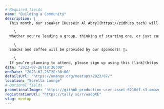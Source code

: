 ```yaml
---
# Required fields
name: "Building a Community"
description: |
  This month, our speaker [Hussein Al Abry](https://zidhuss.tech) will share his insights on what it takes to build a vibrant community. Join us for a discussion on topics such as shared interests, active participation, leadership, and collaborative decision-making.

    \
  Whether you're leading a group, thinking of starting one, or just curious about community dynamics, you're invited to join us.

    \
  Snacks and coffee will be provided by our sponsors! 🥐☕

    \
  If you’re planning to attend, please sign up using this [link](https://tally.so/r/waebXE). This helps us order enough food for everyone. Looking forward to seeing you there!
date: "2023-07-26T19:30:00"
endDate: "2023-07-26T20:30:00"
detailsUrl: "https://omango.org/meetups/2023/07/"
location: "Sorella Lounge"
# Optional fields
promotionalImage: "https://github-production-user-asset-6210df.s3.amazonaws.com/6363984/254987563-f84be22e-cc8e-4b78-b730-4354da0986fd.png"
registrationUrl: "https://tally.so/r/waebXE"
slug: meetup
---
```

